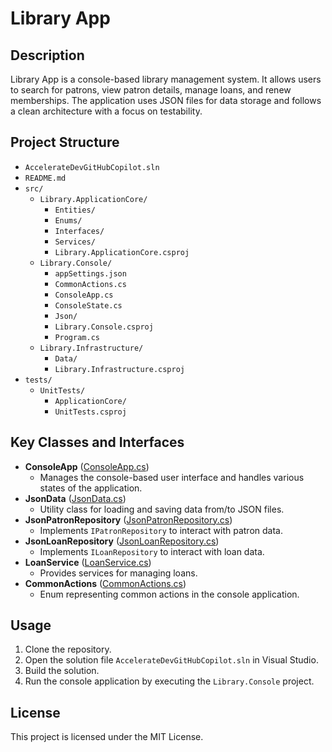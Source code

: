 # Library App

## Description
Library App is a console-based library management system. It allows users to search for patrons, view patron details, manage loans, and renew memberships. The application uses JSON files for data storage and follows a clean architecture with a focus on testability.

## Project Structure
- `AccelerateDevGitHubCopilot.sln`
- `README.md`
- `src/`
  - `Library.ApplicationCore/`
    - `Entities/`
    - `Enums/`
    - `Interfaces/`
    - `Services/`
    - `Library.ApplicationCore.csproj`
  - `Library.Console/`
    - `appSettings.json`
    - `CommonActions.cs`
    - `ConsoleApp.cs`
    - `ConsoleState.cs`
    - `Json/`
    - `Library.Console.csproj`
    - `Program.cs`
  - `Library.Infrastructure/`
    - `Data/`
    - `Library.Infrastructure.csproj`
- `tests/`
  - `UnitTests/`
    - `ApplicationCore/`
    - `UnitTests.csproj`

## Key Classes and Interfaces
- **ConsoleApp** ([ConsoleApp.cs](src/Library.Console/ConsoleApp.cs))
  - Manages the console-based user interface and handles various states of the application.
- **JsonData** ([JsonData.cs](src/Library.Infrastructure/Data/JsonData.cs))
  - Utility class for loading and saving data from/to JSON files.
- **JsonPatronRepository** ([JsonPatronRepository.cs](src/Library.Infrastructure/Data/JsonPatronRepository.cs))
  - Implements `IPatronRepository` to interact with patron data.
- **JsonLoanRepository** ([JsonLoanRepository.cs](src/Library.Infrastructure/Data/JsonLoanRepository.cs))
  - Implements `ILoanRepository` to interact with loan data.
- **LoanService** ([LoanService.cs](src/Library.ApplicationCore/Services/LoanService.cs))
  - Provides services for managing loans.
- **CommonActions** ([CommonActions.cs](src/Library.Console/CommonActions.cs))
  - Enum representing common actions in the console application.

## Usage
1. Clone the repository.
2. Open the solution file `AccelerateDevGitHubCopilot.sln` in Visual Studio.
3. Build the solution.
4. Run the console application by executing the `Library.Console` project.

## License
This project is licensed under the MIT License.